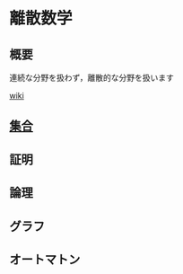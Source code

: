 # 離散数学

## 概要

連続な分野を扱わず，離散的な分野を扱います

[wiki](https://en.wikipedia.org/wiki/Discrete_mathematics)

## [集合](https://github.com/diohabara/computerScience/tree/master/discreteMath/1set)

## 証明

## 論理

## グラフ

## オートマトン

